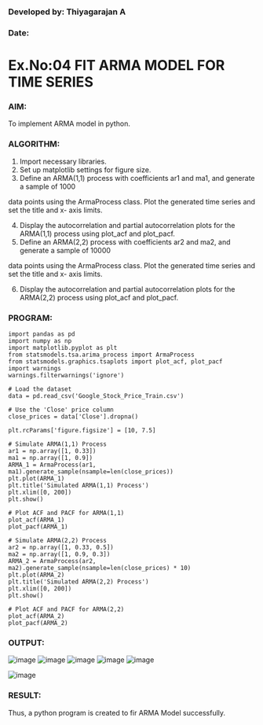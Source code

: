 ### Developed by: Thiyagarajan A
### Date:
# Ex.No:04   FIT ARMA MODEL FOR TIME SERIES
 
### AIM:
To implement ARMA model in python.
### ALGORITHM:
1. Import necessary libraries.
2. Set up matplotlib settings for figure size.
3. Define an ARMA(1,1) process with coefficients ar1 and ma1, and generate a sample of 1000

data points using the ArmaProcess class. Plot the generated time series and set the title and x-
axis limits.

4. Display the autocorrelation and partial autocorrelation plots for the ARMA(1,1) process using
plot_acf and plot_pacf.
5. Define an ARMA(2,2) process with coefficients ar2 and ma2, and generate a sample of 10000

data points using the ArmaProcess class. Plot the generated time series and set the title and x-
axis limits.

6. Display the autocorrelation and partial autocorrelation plots for the ARMA(2,2) process using
plot_acf and plot_pacf.
### PROGRAM:
```
import pandas as pd
import numpy as np
import matplotlib.pyplot as plt
from statsmodels.tsa.arima_process import ArmaProcess
from statsmodels.graphics.tsaplots import plot_acf, plot_pacf
import warnings
warnings.filterwarnings('ignore')

# Load the dataset
data = pd.read_csv('Google_Stock_Price_Train.csv')

# Use the 'Close' price column
close_prices = data['Close'].dropna()

plt.rcParams['figure.figsize'] = [10, 7.5]

# Simulate ARMA(1,1) Process
ar1 = np.array([1, 0.33])
ma1 = np.array([1, 0.9])
ARMA_1 = ArmaProcess(ar1, ma1).generate_sample(nsample=len(close_prices))
plt.plot(ARMA_1)
plt.title('Simulated ARMA(1,1) Process')
plt.xlim([0, 200])
plt.show()

# Plot ACF and PACF for ARMA(1,1)
plot_acf(ARMA_1)
plot_pacf(ARMA_1)

# Simulate ARMA(2,2) Process
ar2 = np.array([1, 0.33, 0.5])
ma2 = np.array([1, 0.9, 0.3])
ARMA_2 = ArmaProcess(ar2, ma2).generate_sample(nsample=len(close_prices) * 10)
plt.plot(ARMA_2)
plt.title('Simulated ARMA(2,2) Process')
plt.xlim([0, 200])
plt.show()

# Plot ACF and PACF for ARMA(2,2)
plot_acf(ARMA_2)
plot_pacf(ARMA_2)
```

### OUTPUT:
![image](https://github.com/user-attachments/assets/b1d46d1f-9586-499c-83c7-157fe506d36a)
![image](https://github.com/user-attachments/assets/d77f5cf6-764d-4d81-b0bb-3d135661de8a)
![image](https://github.com/user-attachments/assets/8f5164b4-2d80-4875-985d-f8de56cffa80)
![image](https://github.com/user-attachments/assets/cece51d8-25f8-492b-8808-9e863997b40f)
![image](https://github.com/user-attachments/assets/5a463d66-8e80-4ccc-80e9-2890890e0964)

![image](https://github.com/user-attachments/assets/322a190f-556c-4abc-b76b-24450e096830)

### RESULT:
Thus, a python program is created to fir ARMA Model successfully.
